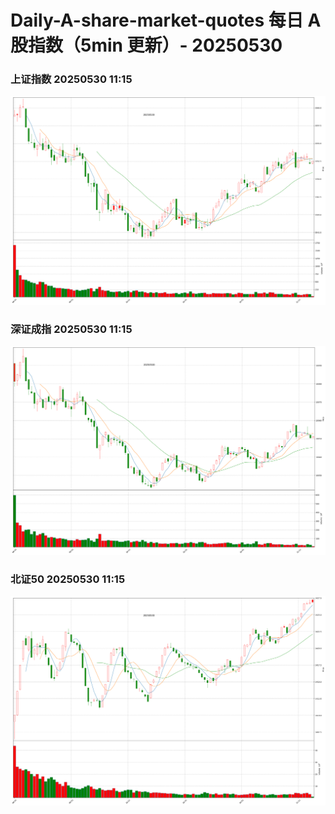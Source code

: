 
# Daily-A-share-market-quotes 每日 A 股指数（5min 更新）- 20250530

### 上证指数 20250530 11:15
![](./fig/2025/5/20250530-sh000001.png)

### 深证成指 20250530 11:15
![](./fig/2025/5/20250530-sz399001.png)

### 北证50 20250530 11:15
![](./fig/2025/5/20250530-bj899050.png)
